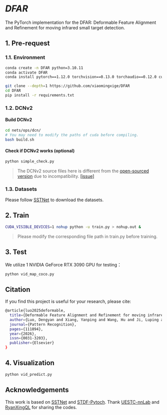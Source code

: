 ﻿
# *DFAR*
The PyTorch implementation for the DFAR: Deformable Feature Alignment and Refinement for moving infrared small target detection.
## 1. Pre-request
### 1.1. Environment
```bash
conda create -n DFAR python=3.10.11
conda activate DFAR
conda install pytorch==1.12.0 torchvision==0.13.0 torchaudio==0.12.0 cudatoolkit=11.3 -c pytorch

git clone --depth=1 https://github.com/xiaomingxige/DFAR
cd DFAR
pip install -r requirements.txt
```
### 1.2. DCNv2
#### Build DCNv2

```bash
cd nets/ops/dcn/
# You may need to modify the paths of cuda before compiling.
bash build.sh
```
#### Check if DCNv2 works (optional)

```bash
python simple_check.py
```
> The DCNv2 source files here is different from the [open-sourced version](https://github.com/chengdazhi/Deformable-Convolution-V2-PyTorch) due to incompatibility. [[issue]](https://github.com/open-mmlab/mmediting/issues/84#issuecomment-644974315)

### 1.3. Datasets
Please follow [SSTNet](https://github.com/UESTC-nnLab/SSTNet) to download the datasets.
## 2. Train
```bash
CUDA_VISIBLE_DEVICES=1 nohup python -u train.py > nohup.out &
```
> Please modify the corresponding file path in train.py before training.
## 3. Test
We utilize 1 NVIDIA GeForce RTX 3090 GPU for testing：

```bash
python vid_map_coco.py
```

## Citation
If you find this project is useful for your research, please cite:

```bash
@article{luo2025deformable,
  title={Deformable Feature Alignment and Refinement for moving infrared small target detection},
  author={Luo, Dengyan and Xiang, Yanping and Wang, Hu and Ji, Luping and Li, Shuai and Ye, Mao},
  journal={Pattern Recognition},
  pages={111894},
  year={2026},
  issn={0031-3203},
  publisher={Elsevier}
}
```

## 4. Visualization
```bash
python vid_predict.py
```
## Acknowledgements
This work is based on [SSTNet](https://github.com/UESTC-nnLab/SSTNet) and [STDF-Pytoch](https://github.com/ryanxingql/stdf-pytorch). Thank [UESTC-nnLab](https://github.com/UESTC-nnLab) and [RyanXingQL](https://github.com/RyanXingQL) for sharing the codes.